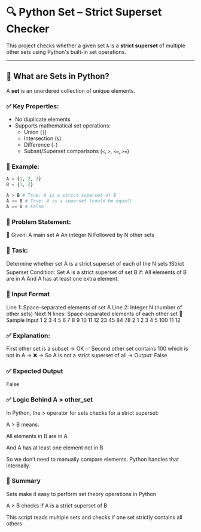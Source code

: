 # 🔍 Python Set – Strict Superset Checker

This project checks whether a given set `A` is a **strict superset** of multiple other sets using Python's built-in set operations.

---

## 🧠 What are Sets in Python?

A **set** is an unordered collection of unique elements.

### ✅ Key Properties:

- No duplicate elements
- Supports mathematical set operations:
  - Union (`|`)
  - Intersection (`&`)
  - Difference (`-`)
  - Subset/Superset comparisons (`<`, `>`, `<=`, `>=`)

### 🧪 Example:

```python
A = {1, 2, 3}
B = {1, 2}

A > B # True: A is a strict superset of B
A >= B # True: A is a superset (could be equal)
A == B # False
```

### 📘 Problem Statement:

📝 Given:
A main set A
An integer N
Followed by N other sets

### 🎯 Task:

Determine whether set A is a strict superset of each of the N sets
❗Strict Superset Condition:
Set A is a strict superset of set B if:
All elements of B are in A
And A has at least one extra element.

### 🧾 Input Format

Line 1: Space-separated elements of set A
Line 2: Integer N (number of other sets)
Next N lines: Space-separated elements of each other set
🧪 Sample Input
1 2 3 4 5 6 7 8 9 10 11 12 23 45 84 78
2
1 2 3 4 5
100 11 12

### ✅ Explanation:

First other set is a subset → OK ✅
Second other set contains 100 which is not in A → ❌
→ So A is not a strict superset of all → Output: False

### ✅ Expected Output

False

### ✅ Logic Behind A > other_set

In Python, the > operator for sets checks for a strict superset:

A > B means:

All elements in B are in A

And A has at least one element not in B

So we don’t need to manually compare elements. Python handles that internally.

### 📌 Summary

Sets make it easy to perform set theory operations in Python

A > B checks if A is a strict superset of B

This script reads multiple sets and checks if one set strictly contains all others
